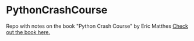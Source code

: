 # PythonCrashCourse
Repo with notes on the book "Python Crash Course" by Eric Matthes
[Check out the book here.](https://nostarch.com/python-crash-course-3rd-edition)
